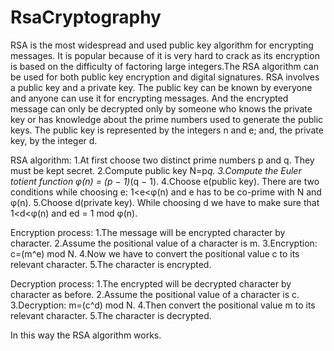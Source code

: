 # RsaCryptography
RSA is the most widespread and used public key algorithm for encrypting messages. It is popular because of it is very hard to crack as its encryption is based on the difficulty of factoring large integers.The RSA algorithm can be used for both public key encryption and digital signatures. 
RSA involves a public key and a private key. The public key can be known by everyone and anyone can use it for encrypting messages. And the encrypted message can only be decrypted only by someone who knows the private key or has knowledge about the prime numbers used to generate the public keys. The public key is represented by the integers n and e; and, the private key, by the integer d.

RSA algorithm:
1.At first choose two distinct prime numbers p and q. They must be kept secret.
2.Compute public key N=p*q.
3.Compute the Euler totient function φ(n) = (p − 1)*(q − 1).
4.Choose e(public key). There are two conditions while choosing e: 1<e<φ(n) and e has to be co-prime with N and φ(n).
5.Choose d(private key). While choosing d we have to make sure that 1<d<φ(n) and ed = 1 mod φ(n).

Encryption process:
1.The message will be encrypted character by character.
2.Assume the positional value of a character is m.
3.Encryption: c=(m^e) mod N.
4.Now we have to convert the positional value c to its relevant character.
5.The character is encrypted.

Decryption process:
1.The encrypted will be decrypted character by character as before.
2.Assume the positional value of a character is c.
3.Decryption: m=(c^d) mod N.
4.Then convert the positional value m to its relevant character.
5.The character is decrypted.

In this way the RSA algorithm works.

